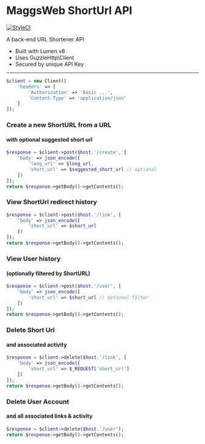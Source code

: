 # MaggsWeb ShortUrl API

[![StyleCI](https://github.styleci.io/repos/319776559/shield?branch=master)](https://github.styleci.io/repos/319776559?branch=master)

A back-end URL Shortener API
- Built with Lumen v8
- Uses GuzzleHttp\Client
- Secured by unique API Key

<hr>

```php
$client = new Client([
    'headers' => [
        'Authorization' => 'Basic ...',
        'Content-Type' => 'application/json'
    ]
]);
```

### Create a new ShortURL from a URL
#### with optional suggested short url

```php
$response = $client->post($host.'/create', [
    'body' => json_encode([
        'long_url' => $long_url,
        'short_url' => $suggested_short_url // optional
    ])
]);
return $response->getBody()->getContents();
```

### View ShortUrl redirect history

```php
$response = $client->post($host.'/link', [
    'body' => json_encode([
        'short_url' => $short_url
    ])
]);
return $response->getBody()->getContents();
```

### View User history
####  (optionally filtered by ShortURL)

```php
$response = $client->post($host.'/user', [
    'body' => json_encode([                 
        'short_url' => $short_url // optional filter
    ])
]);
return $response->getBody()->getContents();
```

### Delete Short Url
#### and associated activity

```php
$response = $client->delete($host.'/link', [
    'body' => json_encode([                 
        'short_url' => $_REQUEST['short_url']
    ])
]);
return $response->getBody()->getContents();
```

### Delete User Account
#### and all associated links & activity

```php
$response = $client->delete($host.'/user');
return $response->getBody()->getContents();
```
